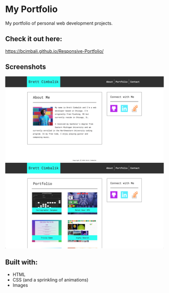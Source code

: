 # My Portfolio
My portfolio of personal web development projects.

## Check it out here:

https://bcimbali.github.io/Responsive-Portfolio/

## Screenshots

![Home Page](https://github.com/bcimbali/Responsive-Portfolio/blob/master/assets/images/Index_Screenshot.png?raw=true)
![Portfolio Page](https://github.com/bcimbali/Responsive-Portfolio/blob/master/assets/images/Portfolio_Screenshot.png?raw=true)

## Built with:

- HTML
- CSS (and a sprinkling of animations)
- Images
